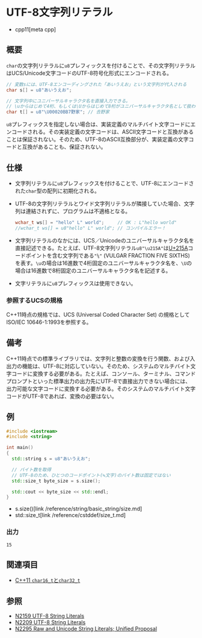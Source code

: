 # UTF-8文字列リテラル
* cpp11[meta cpp]

## 概要
`char`の文字列リテラルに`u8`プレフィックスを付けることで、その文字列リテラルはUCS/Unicode文字コードのUTF-8符号化形式にエンコードされる。

```cpp
// 変数sには、UTF-8エンコーディングされた「あいうえお」という文字列が代入される
char s[] = u8"あいうえお";

// 文字列中にユニバーサルキャラクタ名を直接入力できる。
// \uからはじめて4桁、もしくは\Uからはじめて8桁がユニバーサルキャラクタ名として扱われる。
char t[] = u8"\U00020BB7野家"; // 𠮷野家
```

`u8`プレフィックスを指定しない場合は、実装定義のマルチバイト文字コードにエンコードされる。その実装定義の文字コードは、ASCII文字コードと互換があることは保証されない。そのため、UTF-8のASCII互換部分が、実装定義の文字コードと互換があることも、保証されない。


## 仕様
- 文字列リテラルに`u8`プレフィックスを付けることで、UTF-8にエンコードされた`char`型の配列に初期化される。
- UTF-8の文字列リテラルとワイド文字列リテラルが隣接していた場合、文字列は連結されずに、プログラムは不適格となる。

    ```cpp
    wchar_t ws[] = "hello" L" world";     // OK : L"hello world"
    //wchar_t ws[] = u8"hello" L" world"; // コンパイルエラー！
    ```

- 文字列リテラルのなかには、UCS／Unicodeのユニバーサルキャラクタ名を直接記述できる。たとえば、UTF-8文字列リテラル`u8"\u215A"`は[U+215A](http://www.charbase.com/215a-unicode-vulgar-fraction-five-sixths)コードポイントを含む文字列である`"⅚"` (VULGAR FRACTION FIVE SIXTHS) を表す。`\u`の場合は16進数で4桁固定のユニバーサルキャラクタ名を、`\U`の場合は16進数で8桁固定のユニバーサルキャラクタ名を記述する。
- 文字リテラルに`u8`プレフィックスは使用できない。


### 参照するUCSの規格
C++11時点の規格では、UCS (Universal Coded Character Set) の規格としてISO/IEC 10646-1:1993を参照する。


## 備考
C++11時点での標準ライブラリでは、文字列と整数の変換を行う関数、および入出力の機能は、UTF-8に対応していない。そのため、システムのマルチバイト文字コードに変換する必要がある。たとえば、コンソール、ターミナル、コマンドプロンプトといった標準出力の出力先にUTF-8で直接出力できない場合には、出力可能な文字コードに変換する必要がある。そのシステムのマルチバイト文字コードがUTF-8であれば、変換の必要はない。


## 例
```cpp
#include <iostream>
#include <string>

int main()
{
  std::string s = u8"あいうえお";

  // バイト数を取得
  // UTF-8のため、ひとつのコードポイント(≒文字)のバイト数は固定ではない
  std::size_t byte_size = s.size();

  std::cout << byte_size << std::endl;
}
```
* s.size()[link /reference/string/basic_string/size.md]
* std::size_t[link /reference/cstddef/size_t.md]

### 出力
```
15
```


## 関連項目
- [C++11 `char16_t`と`char32_t`](char16_32.md)


## 参照
- [N2159 UTF-8 String Literals](http://www.open-std.org/jtc1/sc22/wg21/docs/papers/2007/n2159.html)
- [N2209 UTF-8 String Literals](http://www.open-std.org/jtc1/sc22/wg21/docs/papers/2007/n2209.html)
- [N2295 Raw and Unicode String Literals; Unified Proposal](http://www.open-std.org/jtc1/sc22/wg21/docs/papers/2007/n2295.html)

